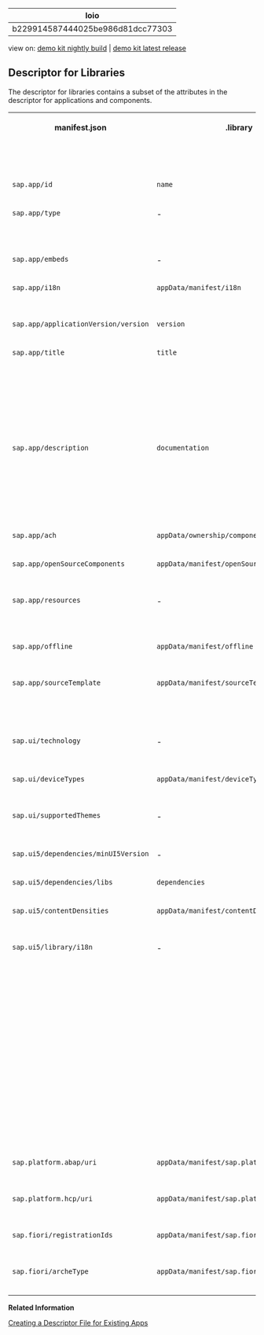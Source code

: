 <!-- loiob229914587444025be986d81dcc77303 -->

| loio |
| -----|
| b229914587444025be986d81dcc77303 |

<div id="loio">

view on: [demo kit nightly build](https://sdk.openui5.org/nightly/#/topic/b229914587444025be986d81dcc77303) | [demo kit latest release](https://sdk.openui5.org/topic/b229914587444025be986d81dcc77303)</div>

## Descriptor for Libraries

The descriptor for libraries contains a subset of the attributes in the descriptor for applications and components.


<table>
<tr>
<th valign="top">

manifest.json



</th>
<th valign="top">

.library



</th>
<th valign="top">

Available for SAPUI5 distribution libraries?



</th>
<th valign="top">

Comment



</th>
</tr>
<tr>
<td valign="top">

`sap.app/id` 



</td>
<td valign="top">

`name` 



</td>
<td valign="top">

![YES](images/loio3929e469c7824eb0a69206aeac69f257_LowRes.png)



</td>
<td valign="top">



</td>
</tr>
<tr>
<td valign="top">

`sap.app/type` 



</td>
<td valign="top">

\-



</td>
<td valign="top">

![YES](images/loio3929e469c7824eb0a69206aeac69f257_LowRes.png)



</td>
<td valign="top">

Generated with value `library` 



</td>
</tr>
<tr>
<td valign="top">

`sap.app/embeds` 



</td>
<td valign="top">

\-



</td>
<td valign="top">

![YES](images/loio3929e469c7824eb0a69206aeac69f257_LowRes.png)



</td>
<td valign="top">

Generated



</td>
</tr>
<tr>
<td valign="top">

`sap.app/i18n` 



</td>
<td valign="top">

`appData/manifest/i18n` 



</td>
<td valign="top">

![NO](images/loiodfb38de82f6d46dab60cb1397e3ed8ae_LowRes.png)



</td>
<td valign="top">

New in `.library` 



</td>
</tr>
<tr>
<td valign="top">

`sap.app/applicationVersion/version` 



</td>
<td valign="top">

`version` 



</td>
<td valign="top">

![YES](images/loio3929e469c7824eb0a69206aeac69f257_LowRes.png)



</td>
<td valign="top">



</td>
</tr>
<tr>
<td valign="top">

`sap.app/title` 



</td>
<td valign="top">

`title` 



</td>
<td valign="top">

![YES](images/loio3929e469c7824eb0a69206aeac69f257_LowRes.png)



</td>
<td valign="top">

Text symbol syntax with leading curly brackets \(`{{`\) and trailing curly brackets \(`}}`\); new in `.library` 



</td>
</tr>
<tr>
<td valign="top">

`sap.app/description` 



</td>
<td valign="top">

`documentation` 



</td>
<td valign="top">

![YES](images/loio3929e469c7824eb0a69206aeac69f257_LowRes.png)



</td>
<td valign="top">

Text symbol syntax with leading curly brackets \(`{{`\) and trailing curly brackets \(`}}`\)



</td>
</tr>
<tr>
<td valign="top">

`sap.app/ach` 



</td>
<td valign="top">

`appData/ownership/component` 



</td>
<td valign="top">

![YES](images/loio3929e469c7824eb0a69206aeac69f257_LowRes.png)



</td>
<td valign="top">



</td>
</tr>
<tr>
<td valign="top">

`sap.app/openSourceComponents` 



</td>
<td valign="top">

`appData/manifest/openSourceComponents` 



</td>
<td valign="top">

![NO](images/loiodfb38de82f6d46dab60cb1397e3ed8ae_LowRes.png)



</td>
<td valign="top">

New in `.library` 



</td>
</tr>
<tr>
<td valign="top">

`sap.app/resources` 



</td>
<td valign="top">

\-



</td>
<td valign="top">

![YES](images/loio3929e469c7824eb0a69206aeac69f257_LowRes.png)



</td>
<td valign="top">

Generated with value `resources.json` 



</td>
</tr>
<tr>
<td valign="top">

`sap.app/offline` 



</td>
<td valign="top">

`appData/manifest/offline` 



</td>
<td valign="top">

![YES](images/loio3929e469c7824eb0a69206aeac69f257_LowRes.png)



</td>
<td valign="top">

New in `.library` 



</td>
</tr>
<tr>
<td valign="top">

`sap.app/sourceTemplate` 



</td>
<td valign="top">

`appData/manifest/sourceTemplate` 



</td>
<td valign="top">

![NO](images/loiodfb38de82f6d46dab60cb1397e3ed8ae_LowRes.png)



</td>
<td valign="top">

New in `.library`, to be filled by SAP Web IDE only



</td>
</tr>
<tr>
<td valign="top">

`sap.ui/technology` 



</td>
<td valign="top">

\-



</td>
<td valign="top">

![YES](images/loio3929e469c7824eb0a69206aeac69f257_LowRes.png)



</td>
<td valign="top">

Generated with value `UI5` 



</td>
</tr>
<tr>
<td valign="top">

`sap.ui/deviceTypes` 



</td>
<td valign="top">

`appData/manifest/deviceTypes` 



</td>
<td valign="top">

![NO](images/loiodfb38de82f6d46dab60cb1397e3ed8ae_LowRes.png)



</td>
<td valign="top">

New in `.library` 



</td>
</tr>
<tr>
<td valign="top">

`sap.ui/supportedThemes` 



</td>
<td valign="top">

\-



</td>
<td valign="top">

![YES](images/loio3929e469c7824eb0a69206aeac69f257_LowRes.png)



</td>
<td valign="top">

Generated and merged



</td>
</tr>
<tr>
<td valign="top">

`sap.ui5/dependencies/minUI5Version` 



</td>
<td valign="top">

\-



</td>
<td valign="top">

![YES](images/loio3929e469c7824eb0a69206aeac69f257_LowRes.png)



</td>
<td valign="top">

Generated



</td>
</tr>
<tr>
<td valign="top">

`sap.ui5/dependencies/libs` 



</td>
<td valign="top">

`dependencies` 



</td>
<td valign="top">

![YES](images/loio3929e469c7824eb0a69206aeac69f257_LowRes.png)



</td>
<td valign="top">



</td>
</tr>
<tr>
<td valign="top">

`sap.ui5/contentDensities` 



</td>
<td valign="top">

`appData/manifest/contentDensities` 



</td>
<td valign="top">

![NO](images/loiodfb38de82f6d46dab60cb1397e3ed8ae_LowRes.png)



</td>
<td valign="top">

New in `.library` 



</td>
</tr>
<tr>
<td valign="top">

`sap.ui5/library/i18n` 



</td>
<td valign="top">

\-



</td>
<td valign="top">

![YES](images/loio3929e469c7824eb0a69206aeac69f257_LowRes.png)



</td>
<td valign="top">

Determines whether the library contains an i18n resource. Value can be either a boolean, a string, or an object. For more information, see [Descriptor for Applications, Components, and Libraries \(manifest.json\)](Descriptor_for_Applications_Components_and_Libraries_manifest_json_be0cf40.md) and [Terminologies](Terminologies_eba8d25.md).



</td>
</tr>
<tr>
<td valign="top">

`sap.platform.abap/uri` 



</td>
<td valign="top">

`appData/manifest/sap.platform.abap/uri` 



</td>
<td valign="top">

![NO](images/loiodfb38de82f6d46dab60cb1397e3ed8ae_LowRes.png)



</td>
<td valign="top">

New in `.library` 



</td>
</tr>
<tr>
<td valign="top">

`sap.platform.hcp/uri` 



</td>
<td valign="top">

`appData/manifest/sap.platform.hcp/uri` 



</td>
<td valign="top">

![NO](images/loiodfb38de82f6d46dab60cb1397e3ed8ae_LowRes.png)



</td>
<td valign="top">

New in `.library` 



</td>
</tr>
<tr>
<td valign="top">

`sap.fiori/registrationIds` 



</td>
<td valign="top">

`appData/manifest/sap.fiori/registrationId` 



</td>
<td valign="top">

![NO](images/loiodfb38de82f6d46dab60cb1397e3ed8ae_LowRes.png)



</td>
<td valign="top">

New in `.library` 



</td>
</tr>
<tr>
<td valign="top">

`sap.fiori/archeType` 



</td>
<td valign="top">

`appData/manifest/sap.fiori/archeType` 



</td>
<td valign="top">

![NO](images/loiodfb38de82f6d46dab60cb1397e3ed8ae_LowRes.png)



</td>
<td valign="top">

New in `.library` 



</td>
</tr>
</table>

**Related Information**  


[Creating a Descriptor File for Existing Apps](Creating_a_Descriptor_File_for_Existing_Apps_3a9baba.md "Detailed description of the steps needed to create a descriptor V2 for applications file for an existing transactional app created by the customer based on SAP Fiori.")

